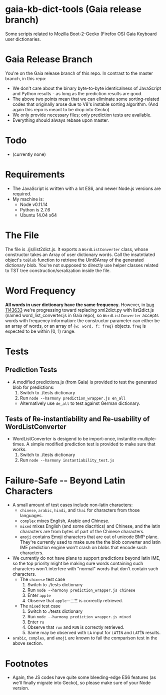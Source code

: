 gaia-kb-dict-tools (Gaia release branch)
==================

Some scripts related to Mozilla Boot-2-Gecko (Firefox OS) Gaia Keyboard user dictionaries.

# Gaia Release Branch

You're on the Gaia release branch of this repo. In contrast to the master branch, in this repo:
* We don't care about the binary byte-to-byte identicalness of JavaScript and Python results - as long 
  as the prediction results are good.
* The above two points mean that we can eliminate some sorting-related codes that originally arose due
  to V8's instable sorting algorithm. (And again this repo is meant to be drop into Gecko)
* We only provide necessary files; only prediction tests are available.
* Everything should always rebase upon master.

# Todo
* (currently none)

# Requirements
* The JavaScript is written with a lot ES6, and newer Node.js versions are required.
* My machine is:
  * Node v0.11.14
  * Python is 2.7.6
  * Ubuntu 14.04 x64

# The File
The file is ./js/list2dict.js. It exports a `WordListConverter` class, whose constructor takes an Array of
user dictionary words. Call the insatntiated object's `toBlob` function to retrieve the Uint8Array
of the generated dictionary blob. You're not supposed to directly use helper classes related to
TST tree construction/seralization inside the file.

# Word Frequency
__All words in user dictionary have the same frequency.__ However, in
[bug 1143633](https://bugzilla.mozilla.org/show_bug.cgi?id=1143633) we're progressing toward
replacing xml2dict.py with list2dict.js (named word\_list\_converter.js in Gaia repo), so
`WordListConverter` accepts words with frequency information: the constructor parameter can
either be an array of words, or an array of `{w: word, f: freq}` objects. `freq` is expected to be
within [0, 1) range.

# Tests

## Prediction Tests
* A modified predictions.js (from Gaia) is provided to test the generated blob for predictions:
  1. Switch to ./tests dictionary
  2. Run `node --harmony prediction_wrapper.js en_all`
    * Alternatively use `de_all` to test against German dictionary.

## Tests of Re-instantiability and Re-usability of WordListConverter
* WordListConverter is desigend to be import-once, instantite-multiple-times. A simple modified prediction
  test is provided to make sure that works.
  1. Switch to ./tests dictionary
  2. Run `node --harmony instantiability_test.js`

# Failure-Safe -- Beyond Latin Characters
* A small amount of test cases include non-latin characters:
  * `chinese`, `arabic`, `hindi`, and `thai` for characters from those languages.
  * `complex` mixes English, Arabic and Chinese.
  * `mixed` mixes English (and some diacritics) and Chinese, and the latin characters are from bytes of part of the Chinese characters.
  * `emoji` contains Emoji characters that are out of unicode BMP plane.
  They're currently used to make sure the the blob converter and latin IME prediction engine
  won't crash on blobs that encode such characters.
* We currently do not have plans to support predictions beyond latin IME, so the top priority might be
  making sure words containing such characters won't interfere with "normal" words that don't contain
  such characters.
  * The `chinese` test case
    1. Switch to ./tests dictionary
    2. Run `node --harmony prediction_wrapper.js chinese`
    3. Enter `apple`
    4. Observe that `apple一二三` is correctly retrieved.
  * The `mixed` test case
    1. Switch to ./tests dictionary
    2. Run `node --harmony prediction_wrapper.js mixed`
    3. Enter `ru`
    4. Observe that `run` and `RUN` is correctly retrieved.
    5. Same may be observed with `LA` input for `LATIN` and `LATÎN` results.
* `arabic`, `complex`, and `emoji` are known to fail the comparison test in the above section.

# Footnotes
* Again, the JS codes have quite some bleeding-edge ES6 features (as we'll finally migrate
  into Gecko), so please make sure of your Node version.